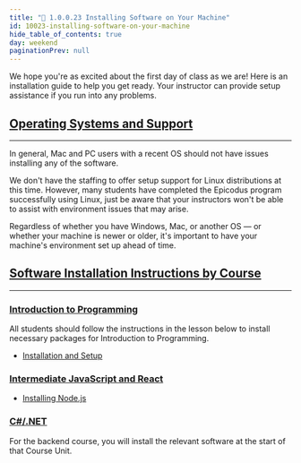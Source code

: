 ```yaml
---
title: "📓 1.0.0.23 Installing Software on Your Machine"
id: 10023-installing-software-on-your-machine
hide_table_of_contents: true
day: weekend
paginationPrev: null
---
```


We hope you're as excited about the first day of class as we are! Here is an installation guide to help you get ready. Your instructor can provide setup assistance if you run into any problems.

## [Operating Systems and Support](#operating-systems-and-support)

---

In general, Mac and PC users with a recent OS should not have issues installing any of the software.

We don't have the staffing to offer setup support for Linux distributions at this time. However, many students have completed the Epicodus program successfully using Linux, just be aware that your instructors won't be able to assist with environment issues that may arise.

Regardless of whether you have Windows, Mac, or another OS — or whether your machine is newer or older, it's important to have your machine's environment set up ahead of time.

## [Software Installation Instructions by Course](#software-installation-instructions-by-course)

---

### [Introduction to Programming](#introduction-to-programming)

All students should follow the instructions in the lesson below to install necessary packages for Introduction to Programming.

* [Installation and Setup]( https://old.learnhowtoprogram.com/introduction-to-programming/getting-started-with-intro-to-programming/installation-and-setup)

### [Intermediate JavaScript and React](#intermediate-javascript-and-react)

* [Installing Node.js]( https://old.learnhowtoprogram.com/intermediate-javascript/getting-started-with-javascript/installing-node-js)

### [C#/.NET](#c-net)

For the backend course, you will install the relevant software at the start of that Course Unit.
